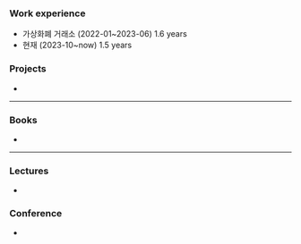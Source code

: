   ### Work experience
- 가상화폐 거래소 (2022-01~2023-06) 1.6 years
- 현재 (2023-10~now) 1.5 years

### Projects
- 
<hr>

### Books
- 
<hr>

### Lectures
- 

### Conference
-
